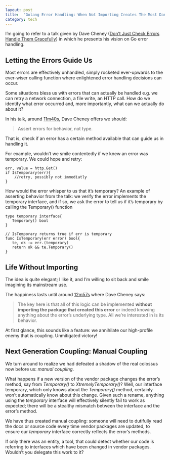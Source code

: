 ```yaml
---
layout: post
title:  "Golang Error Handling: When Not Importing Creates The Most Dangerous Coupling"
category: tech
---
```


I’m going to refer to a talk given by Dave Cheney ([Don’t Just Check Errors Handle Them Gracefully](https://www.youtube.com/watch?v=lsBF58Q-DnY&feature=youtu.be)) in which he presents his vision on Go error handling.


## Letting the Errors Guide Us

Most errors are effectively unhandled, simply rocketed ever-upwards to the ever-wiser calling function where enlightened error handling decisions can occur.

Some situations bless us with errors that can actually be handled e.g. we can retry a network connection, a file write, an HTTP call. How do we identify what error occurred and, more importantly, what can we actually do about it?

In his talk, around [11m40s](https://www.youtube.com/watch?v=lsBF58Q-DnY&feature=youtu.be&t=11m40s), Dave Cheney offers we should:


>Assert errors for behavior, not type.

That is, check if an error has a certain method available that can guide us in handling it.

For example, wouldn’t we smile contentedly if we knew an error was temporary. We could hope and retry:

```golang
err, value = http.Get()
if IsTemporary(err){
    //retry, possibly not immediatly
}
```

How would the error whisper to us that it’s temporary? An example of asserting behavior from the talk: we verify the error implements the temporary interface, and if so, we ask the error to tell us if it’s temporary by calling the Temporary() function

```golang
type temporary interface{
   Temporary() bool
}

// IsTemporary returns true if err is temporary
func IsTemporary(err error) bool{
   te, ok := err.(temporary)
   return ok && te.Temporary()
}
```

## Life Without Importing
The idea is quite elegant; I like it, and I’m willing to sit back and smile imagining its mainstream use.

The happiness lasts until around [12m57s](https://www.youtube.com/watch?v=lsBF58Q-DnY&feature=youtu.be&t=12m57s) where Dave Cheney says:

>The key here is that all of this logic can be implemented **without importing the package that created this error** or indeed knowing anything about the error’s underlying type. All we’re interested in is its behavior.

At first glance, this sounds like a feature: we annihilate our high-profile enemy that is coupling. Unmitigated victory!

## Next Generation Coupling: Manual Coupling

We turn around to realize we had defeated a shadow of the real colossus now before us: *manual coupling*.

What happens if a new version of the vendor package changes the error’s method, say from *Temporary()* to *XtremelyTemporary()*? Well, our interface temporary, which only knows about the *Temporary()* method, certainly won’t automatically know about this change. Given such a rename, anything using the *temporary* interface will effectively silently fail to work as expected; there will be a stealthy mismatch between the interface and the error’s method.

We have thus created manual coupling: someone will need to dutifully read the docs or source code every time vendor packages are updated, to ensure our *temporary* interface correctly reflects the error’s methods.

If only there was an entity, a tool, that could detect whether our code is referring to interfaces which have been changed in vendor packages. Wouldn’t you delegate this work to it?